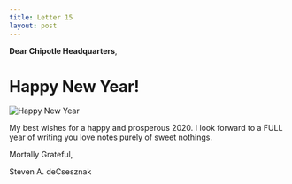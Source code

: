 ```yaml
---
title: Letter 15
layout: post
---
```


**Dear Chipotle Headquarters**, 

# Happy New Year!  

![Happy New Year](https://raw.githubusercontent.com/sdecsesznak/sdecsesznak.github.io/master/assets/images/happy_new_year.png)

My best wishes for a happy and prosperous 2020.  I look forward to a FULL year of writing you love notes purely of sweet nothings. 

Mortally Grateful,



Steven A. deCsesznak
